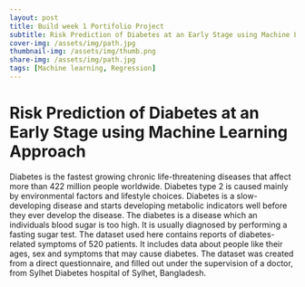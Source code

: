 ```yaml
---
layout: post
title: Build week 1 Portifolio Project
subtitle: Risk Prediction of Diabetes at an Early Stage using Machine Learning Approach
cover-img: /assets/img/path.jpg
thumbnail-img: /assets/img/thumb.png
share-img: /assets/img/path.jpg
tags: [Machine learning, Regression]
---
```


# Risk Prediction of Diabetes at an Early Stage using Machine Learning Approach
 
Diabetes is the fastest growing chronic life-threatening diseases that affect more than 422 million people worldwide. Diabetes type 2 is caused mainly by environmental factors and lifestyle choices. Diabetes is a slow-developing disease and starts developing metabolic indicators well before they ever develop the disease. The diabetes is a disease which an individuals blood sugar is too high. It is usually diagnosed by performing a fasting sugar test. The dataset used here contains reports of diabetes-related symptoms of 520 patients. It includes data about people like their ages, sex and symptoms that may cause diabetes. The dataset was created from a direct questionnaire, and filled out under the supervision of a doctor, from Sylhet Diabetes hospital of  Sylhet, Bangladesh. 

